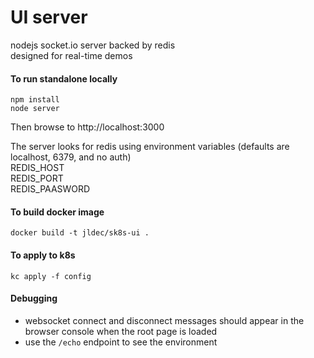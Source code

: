 # UI server
nodejs socket.io server backed by redis  
designed for real-time demos

#### To run standalone locally
```
npm install
node server
```
Then browse to http://localhost:3000

The server looks for redis using environment variables (defaults are localhost, 6379, and no auth)   
REDIS_HOST  
REDIS_PORT  
REDIS_PAASWORD  

#### To build docker image
```
docker build -t jldec/sk8s-ui .
```

#### To apply to k8s
```
kc apply -f config
```

#### Debugging
- websocket connect and disconnect messages should appear in the browser console when the root page is loaded  
- use the `/echo` endpoint to see the environment

